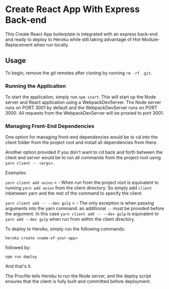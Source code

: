 # Create React App With Express Back-end

This Create React App boilerplate is integrated with an express back-end and ready to deploy to Heroku while still taking advantage of Hot-Module-Replacement when run locally.

## Usage

To begin, remove the git remotes after cloning by running `rm -rf .git`.

### Running the Application

To start the application, simply run `npm start`. This will start up the Node server and React application using a WebpackDevServer. The Node server runs on PORT 3001 by default and the WebpackDevServer runs on PORT 3000. All requests from the WebpackDevServer will be proxied to port 3001.

### Managing Front-End Dependencies

One option for managing front-end dependencies would be to cd into the client folder from the project root and install all dependencies from there.

Another option provided if you don't want to cd back and forth between the client and server would be to run all commands from the project root using `yarn client -- <args>`.

Examples:

`yarn client add axios` < - When run from the project root is equivalent to running `yarn add axios` from the client directory. So simply add `client` inbetween yarn and the rest of the command to specify the client.

`yarn client add -- --dev gulp` < - The only exception is when passing arguments into the yarn command: an additional `--` must be provided before the argument. In this case `yarn client add -- --dev gulp` is equivalent to `yarn add --dev gulp` when run from within the client directory.

To deploy to Heroku, simply run the following commands:

`heroku create <name-of-your-app>` 

followed by:

`npm run deploy`

And that's it.

The Procfile tells Heroku to run the Node server, and the deploy script ensures that the client is fully built and committed before deployment.
